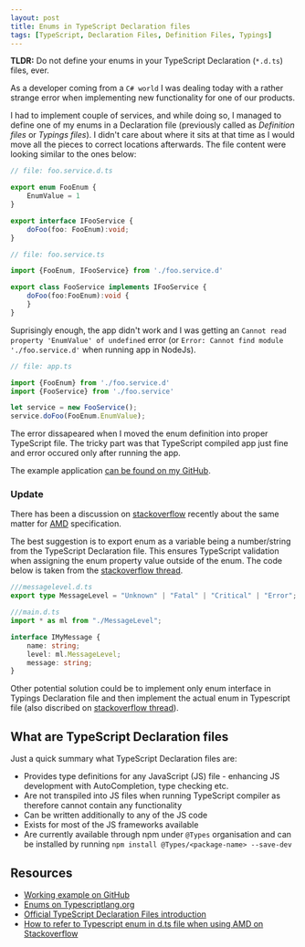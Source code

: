 ```yaml
---
layout: post
title: Enums in TypeScript Declaration files
tags: [TypeScript, Declaration Files, Definition Files, Typings]
---
```


**TLDR:** Do not define your enums in your TypeScript Declaration (`*.d.ts`) files, ever.

As a developer coming from a `C# world` I was dealing today with a rather strange error when implementing new functionality for one of our products.

I had to implement couple of services, and while doing so, I managed to define one of my enums in a Declaration file (previously called as _Definition files_ or _Typings files_). I didn't care about where it sits at that time as I would move all the pieces to correct locations afterwards. The file content were looking similar to the ones below:

```typescript
// file: foo.service.d.ts

export enum FooEnum {
    EnumValue = 1
}

export interface IFooService {
    doFoo(foo: FooEnum):void;
}
```

```typescript
// file: foo.service.ts

import {FooEnum, IFooService} from './foo.service.d'

export class FooService implements IFooService {
    doFoo(foo:FooEnum):void {
    }
}
```

Suprisingly enough, the app didn't work and I was getting an `Cannot read property 'EnumValue' of undefined` error (or `Error: Cannot find module './foo.service.d'` when running app in NodeJs).

```typescript
// file: app.ts

import {FooEnum} from './foo.service.d'
import {FooService} from './foo.service'

let service = new FooService();
service.doFoo(FooEnum.EnumValue);
```

The error dissapeared when I moved the enum definition into proper TypeScript file. The tricky part was that TypeScript compiled app just fine and error occured only after running the app.

The example application [can be found on my GitHub](https://github.com/luk355/blog-example-enums-in-ts-declaration-files).

### Update

There has been a discussion on [stackoverflow][stackoverflow-amd] recently about the same matter for [AMD][amd] specification.

The best suggestion is to export enum as a variable being a number/string from the TypeScript Declaration file. This ensures TypeScript validation when assigning the enum property value outside of the enum. The code below is taken from the [stackoverflow thread][stackoverflow-amd].

```typescript
///messagelevel.d.ts
export type MessageLevel = "Unknown" | "Fatal" | "Critical" | "Error";

///main.d.ts
import * as ml from "./MessageLevel";

interface IMyMessage {
    name: string;
    level: ml.MessageLevel;
    message: string;
}
```

Other potential solution could be to implement only enum interface in Typings Declaration file and then implement the actual enum in Typescript file (also discribed on [stackoverflow thread][stackoverflow-amd]).

## What are TypeScript Declaration files

Just a quick summary what TypeScript Declaration files are:

* Provides type definitions for any JavaScript (JS) file - enhancing JS development with AutoCompletion, type checking etc.
* Are not transpiled into JS files when running TypeScript compiler as therefore cannot contain any functionality
* Can be written additionally to any of the JS code
* Exists for most of the JS frameworks available
* Are currently available through npm under `@Types` organisation and can be installed by running `npm install @Types/<package-name> --save-dev`

## Resources

* [Working example on GitHub](https://github.com/luk355/blog-example-enums-in-ts-declaration-files)
* [Enums on Typescriptlang.org](https://www.typescriptlang.org/docs/handbook/enums.html)
* [Official TypeScript Declaration Files introduction](https://www.typescriptlang.org/docs/handbook/declaration-files/introduction.html)
* [How to refer to Typescript enum in d.ts file when using AMD on Stackoverflow][stackoverflow-amd]



[amd]: https://en.wikipedia.org/wiki/Asynchronous_module_definition
[stackoverflow-amd]: https://stackoverflow.com/questions/38335668/how-to-refer-to-typescript-enum-in-d-ts-file-when-using-amd/48159049#48159049  "How to refer to Typescript enum in d.ts file when using AMD on Stackoverflow"